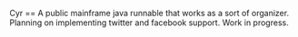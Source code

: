 Cyr
== A public mainframe java runnable that works as a sort of organizer. Planning on implementing twitter and facebook support. Work in progress.